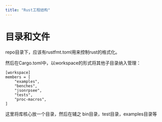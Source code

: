 ```yaml
---
title: "Rust工程结构"
---
```

# 目录和文件

repo目录下，应该有rustfmt.toml用来控制rust的格式化。

然后在Cargo.toml中，以workspace的形式将其他子目录纳入管理：

	[workspace]
	members = [
		"examples",
		"benches",
		"jsonrpsee",
		"tests",
		"proc-macros",
	]

这里将库核心放一个目录，然后在辅之 bin目录，test目录，examples目录等

